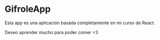 # GifroleApp

Esta app es una aplicación basada completamente en mi curso de React.

Deseo aprender mucho para poder comer <3 